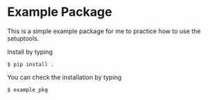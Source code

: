 # Example Package

This is a simple example package for me to practice how to use the setuptools.

Install by typing
```
$ pip install .
```
You can check the installation by typing
```
$ example_pkg
```

